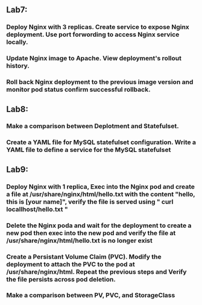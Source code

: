 ## Lab7:
### Deploy Nginx with 3 replicas. Create service to expose Nginx deployment. Use port forwording to access Nginx service locally. 
### Update Nginx image to Apache. View deployment's rollout history.
###  Roll back Nginx deployment to the previous image version and monitor pod status confirm successful rollback.

## Lab8:
### Make a comparison between Deplotment and Statefulset.
### Create a YAML file for MySQL statefulset configuration. Write a YAML file to define a service for the MySQL statefulset 

## Lab9:
### Deploy Nginx with 1 replica, Exec into the Nginx pod and create a file at /usr/share/nginx/html/hello.txt with the content "hello, this is [your name]", verify the file is served using " curl locallhost/hello.txt "
### Delete the Nginx poda and wait for the deployment to create a new pod then exec into the new pod and verify the file at /usr/share/nginx/html/hello.txt is no longer exist
### Create a Persistant Volume Claim (PVC). Modify the deployment to attach the PVC to the pod at /usr/share/nginx/html. Repeat the previous steps and Verify the file persists across pod deletion.
### Make a comparison between PV, PVC, and StorageClass

